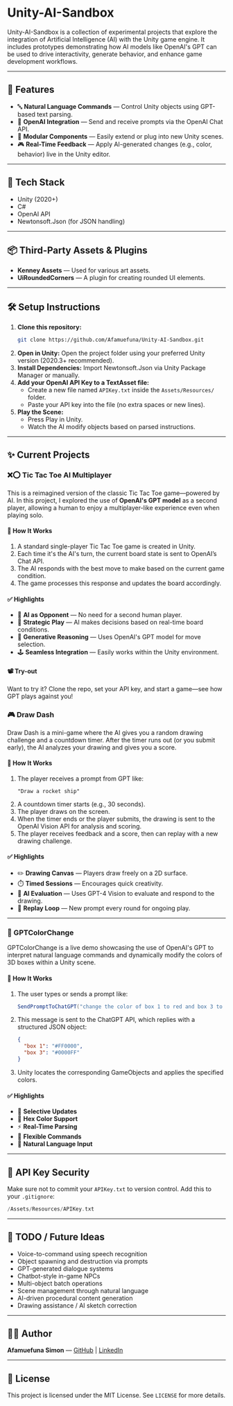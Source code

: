 # Unity-AI-Sandbox

Unity-AI-Sandbox is a collection of experimental projects that explore the integration of Artificial Intelligence (AI) with the Unity game engine. It includes prototypes demonstrating how AI models like OpenAI's GPT can be used to drive interactivity, generate behavior, and enhance game development workflows.

-----

## 🚀 Features

  - 🔤 **Natural Language Commands** — Control Unity objects using GPT-based text parsing.
  - 🧠 **OpenAI Integration** — Send and receive prompts via the OpenAI Chat API.
  - 🧩 **Modular Components** — Easily extend or plug into new Unity scenes.
  - 🎮 **Real-Time Feedback** — Apply AI-generated changes (e.g., color, behavior) live in the Unity editor.

-----

## 🧰 Tech Stack

  - Unity (2020+)
  - C\#
  - OpenAI API
  - Newtonsoft.Json (for JSON handling)

-----

## 📦 Third-Party Assets & Plugins

  - **Kenney Assets** — Used for various art assets.
  - **UiRoundedCorners** — A plugin for creating rounded UI elements.

-----

## 🛠️ Setup Instructions

1.  **Clone this repository:**
    ```bash
    git clone https://github.com/Afamuefuna/Unity-AI-Sandbox.git
    ```
2.  **Open in Unity:**
    Open the project folder using your preferred Unity version (2020.3+ recommended).
3.  **Install Dependencies:**
    Import Newtonsoft.Json via Unity Package Manager or manually.
4.  **Add your OpenAI API Key to a TextAsset file:**
      * Create a new file named `APIKey.txt` inside the `Assets/Resources/` folder.
      * Paste your API key into the file (no extra spaces or new lines).
5.  **Play the Scene:**
      * Press Play in Unity.
      * Watch the AI modify objects based on parsed instructions.

-----

## ✨ Current Projects

### ❌⭕ Tic Tac Toe AI Multiplayer

This is a reimagined version of the classic Tic Tac Toe game—powered by AI. In this project, I explored the use of **OpenAI's GPT model** as a second player, allowing a human to enjoy a multiplayer-like experience even when playing solo.

#### 🔧 How It Works

1. A standard single-player Tic Tac Toe game is created in Unity.
2. Each time it's the AI's turn, the current board state is sent to OpenAI’s Chat API.
3. The AI responds with the best move to make based on the current game condition.
4. The game processes this response and updates the board accordingly.

#### ✅ Highlights

- 🤖 **AI as Opponent** — No need for a second human player.
- 🧠 **Strategic Play** — AI makes decisions based on real-time board conditions.
- 💬 **Generative Reasoning** — Uses OpenAI's GPT model for move selection.
- 🕹️ **Seamless Integration** — Easily works within the Unity environment.

#### 📽️ Try-out

Want to try it? Clone the repo, set your API key, and start a game—see how GPT plays against you!

### 🎮 Draw Dash

Draw Dash is a mini-game where the AI gives you a random drawing challenge and a countdown timer. After the timer runs out (or you submit early), the AI analyzes your drawing and gives you a score.

#### 🔧 How It Works

1.  The player receives a prompt from GPT like:
    ```arduino
    "Draw a rocket ship"
    ```
2.  A countdown timer starts (e.g., 30 seconds).
3.  The player draws on the screen.
4.  When the timer ends or the player submits, the drawing is sent to the OpenAI Vision API for analysis and scoring.
5.  The player receives feedback and a score, then can replay with a new drawing challenge.

#### ✅ Highlights

  - ✏️ **Drawing Canvas** — Players draw freely on a 2D surface.
  - ⏱️ **Timed Sessions** — Encourages quick creativity.
  - 🤖 **AI Evaluation** — Uses GPT-4 Vision to evaluate and respond to the drawing.
  - 🔁 **Replay Loop** — New prompt every round for ongoing play.

-----

### 🎨 GPTColorChange

GPTColorChange is a live demo showcasing the use of OpenAI's GPT to interpret natural language commands and dynamically modify the colors of 3D boxes within a Unity scene.

#### 🔧 How It Works

1.  The user types or sends a prompt like:
    ```csharp
    SendPromptToChatGPT("change the color of box 1 to red and box 3 to blue");
    ```
2.  This message is sent to the ChatGPT API, which replies with a structured JSON object:
    ```json
    {
      "box 1": "#FF0000",
      "box 3": "#0000FF"
    }
    ```
3.  Unity locates the corresponding GameObjects and applies the specified colors.

#### ✅ Highlights

  - 🎯 **Selective Updates**
  - 🎨 **Hex Color Support**
  - ⚡ **Real-Time Parsing**
  - 🧩 **Flexible Commands**
  - 🧠 **Natural Language Input**

-----

## 🔐 API Key Security

Make sure not to commit your `APIKey.txt` to version control. Add this to your `.gitignore`:

```swift
/Assets/Resources/APIKey.txt
```

-----

## 📌 TODO / Future Ideas

  - Voice-to-command using speech recognition
  - Object spawning and destruction via prompts
  - GPT-generated dialogue systems
  - Chatbot-style in-game NPCs
  - Multi-object batch operations
  - Scene management through natural language
  - AI-driven procedural content generation
  - Drawing assistance / AI sketch correction

-----

## 🧑‍💻 Author

**Afamuefuna Simon** — [GitHub](https://github.com/Afamuefuna) | [LinkedIn](https://www.google.com/search?q=https://www.linkedin.com/in/afamuefuna-simon-1a2b3c4d5/)

-----

## 📄 License

This project is licensed under the MIT License. See `LICENSE` for more details.

